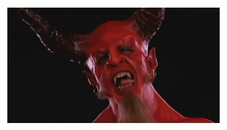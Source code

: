 [![it's hard to read the label from inside the bottle.](https://github.com/adambreznicky/adambreznicky/raw/master/assets/satan_kiss.gif)](https://adambreznicky.com)